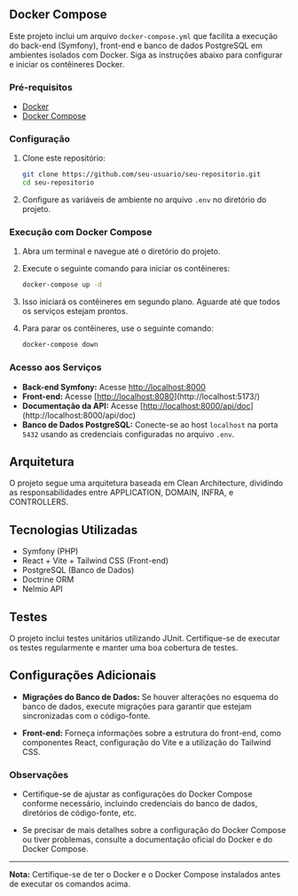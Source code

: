 ## Docker Compose

Este projeto inclui um arquivo `docker-compose.yml` que facilita a execução do back-end (Symfony), front-end e banco de dados PostgreSQL em ambientes isolados com Docker. Siga as instruções abaixo para configurar e iniciar os contêineres Docker.

### Pré-requisitos

- [Docker](https://www.docker.com/get-started)
- [Docker Compose](https://docs.docker.com/compose/install/)

### Configuração

1. Clone este repositório:

    ```bash
    git clone https://github.com/seu-usuario/seu-repositorio.git
    cd seu-repositorio
    ```

2. Configure as variáveis de ambiente no arquivo `.env` no diretório do projeto.

### Execução com Docker Compose

1. Abra um terminal e navegue até o diretório do projeto.

2. Execute o seguinte comando para iniciar os contêineres:

    ```bash
    docker-compose up -d
    ```

3. Isso iniciará os contêineres em segundo plano. Aguarde até que todos os serviços estejam prontos.

4. Para parar os contêineres, use o seguinte comando:

    ```bash
    docker-compose down
    ```

### Acesso aos Serviços

- **Back-end Symfony:** Acesse [http://localhost:8000](http://localhost:8000)
- **Front-end:** Acesse [[http://localhost:8080](http://localhost:5173/)](http://localhost:5173/)
- **Documentação da API:** Acesse [[http://localhost:8000/api/doc](http://localhost:8000/api/doc)](http://localhost:8000/api/doc)
- **Banco de Dados PostgreSQL:** Conecte-se ao host `localhost` na porta `5432` usando as credenciais configuradas no arquivo `.env`.


## Arquitetura

O projeto segue uma arquitetura baseada em Clean Architecture, dividindo as responsabilidades entre APPLICATION, DOMAIN, INFRA, e CONTROLLERS.

## Tecnologias Utilizadas

- Symfony (PHP)
- React + Vite + Tailwind CSS (Front-end)
- PostgreSQL (Banco de Dados)
- Doctrine ORM
- Nelmio API

## Testes

O projeto inclui testes unitários utilizando JUnit. Certifique-se de executar os testes regularmente e manter uma boa cobertura de testes.

## Configurações Adicionais

- **Migrações do Banco de Dados:** Se houver alterações no esquema do banco de dados, execute migrações para garantir que estejam sincronizadas com o código-fonte.

- **Front-end:** Forneça informações sobre a estrutura do front-end, como componentes React, configuração do Vite e a utilização do Tailwind CSS.

### Observações

- Certifique-se de ajustar as configurações do Docker Compose conforme necessário, incluindo credenciais do banco de dados, diretórios de código-fonte, etc.

- Se precisar de mais detalhes sobre a configuração do Docker Compose ou tiver problemas, consulte a documentação oficial do Docker e do Docker Compose.

---

**Nota:** Certifique-se de ter o Docker e o Docker Compose instalados antes de executar os comandos acima.
